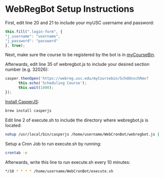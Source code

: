 # WebRegBot Setup Instructions

First, edit line 20 and 21 to include your myUSC username and password:
```javascript
this.fill(".login-form", {
"j_username": "username",
"j_password": "password"
}, true);
```

Next, make sure the course to be registered by the bot is in [myCourseBin](https://webreg.usc.edu/myCourseBin). 

Afterwards, edit line 35 of webregbot.js to include your desired section number (e.g. 32026):
```javascript
casper.thenOpen('https://webreg.usc.edu/myCoursebin/SchdUnschRmv?		  act=Sched&section=32026', function() {
      this.echo('Scheduling Course');
      this.wait(1000);
});
```

[Install CasperJS](http://docs.casperjs.org/en/latest/installation.html):
```bash
brew install casperjs
```

Edit line 2 of execute.sh to include the directory where webregbot.js is located:
```bash
nohup /usr/local/bin/casperjs /home/username/WebCronBot/webregbot.js | /usr/bin/tee -a /home/username/WebCronBot/log &
```

Setup a Cron Job to run execute.sh by running:
```bash
crontab -e
```
Afterwards, write this line to run execute.sh every 10 minutes:
```bash
*/10 * * * * /home/username/WebCronBot/execute.sh
```